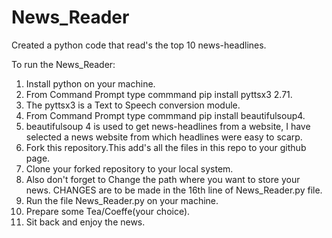 # News_Reader
Created a python code that read's the top 10 news-headlines. 

To run the News_Reader:
1) Install python on your machine.
2) From Command Prompt type commmand pip install pyttsx3 2.71.
3) The pyttsx3 is a  Text to Speech conversion module.
4) From Command Prompt type commmand pip install beautifulsoup4.   
5) beautifulsoup 4 is used to get news-headlines from a website, I have selected a news website from which headlines were easy to scarp.
6) Fork this repository.This add's all the files in this repo to your github page.
7) Clone your forked repository to your local system.
8) Also don't forget to Change the path where you want to store your news. CHANGES are to be made in the 16th line of News_Reader.py file. 
9) Run the file News_Reader.py on your machine.
10) Prepare some Tea/Coeffe(your choice).
11) Sit back and enjoy the news.
